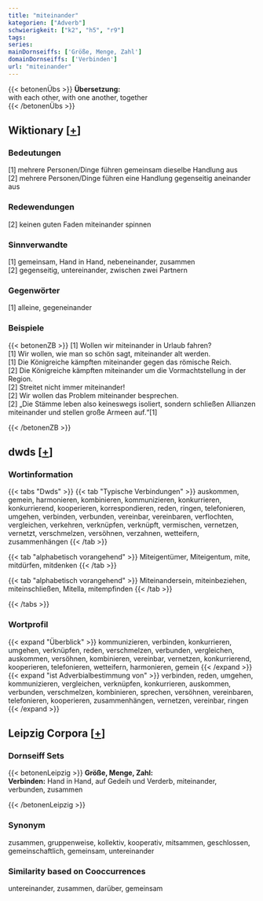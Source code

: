```yaml
---
title: "miteinander"
kategorien: ["Adverb"]
schwierigkeit: ["k2", "h5", "r9"]
tags:
series:
mainDornseiffs: ['Größe, Menge, Zahl']
domainDornseiffs: ['Verbinden']
url: "miteinander"
---
```


{{< betonenÜbs >}}
**Übersetzung:**  
with each other, with one another, together  
{{< /betonenÜbs >}}

## Wiktionary [[+](https://de.wiktionary.org/wiki/miteinander)]

### Bedeutungen
[1] mehrere Personen/Dinge führen gemeinsam dieselbe Handlung aus  
[2] mehrere Personen/Dinge führen eine Handlung gegenseitig aneinander aus  

### Redewendungen
[2] keinen guten Faden miteinander spinnen  

### Sinnverwandte
[1] gemeinsam, Hand in Hand, nebeneinander, zusammen  
[2] gegenseitig, untereinander, zwischen zwei Partnern  

### Gegenwörter
[1] alleine, gegeneinander  

### Beispiele
{{< betonenZB >}}
[1] Wollen wir miteinander in Urlaub fahren?  
[1] Wir wollen, wie man so schön sagt, miteinander alt werden.  
[1] Die Königreiche kämpften miteinander gegen das römische Reich.  
[2] Die Königreiche kämpften miteinander um die Vormachtstellung in der Region.  
[2] Streitet nicht immer miteinander!  
[2] Wir wollen das Problem miteinander besprechen.  
[2] „Die Stämme leben also keineswegs isoliert, sondern schließen Allianzen miteinander und stellen große Armeen auf.“[1]  

{{< /betonenZB >}}


## dwds [[+](https://www.dwds.de/wb/miteinander)]

### Wortinformation
{{< tabs "Dwds" >}}
{{< tab "Typische Verbindungen" >}}
auskommen, gemein, harmonieren, kombinieren, kommunizieren, konkurrieren, konkurrierend, kooperieren, korrespondieren, reden, ringen, telefonieren, umgehen, verbinden, verbunden, vereinbar, vereinbaren, verflochten, vergleichen, verkehren, verknüpfen, verknüpft, vermischen, vernetzen, vernetzt, verschmelzen, versöhnen, verzahnen, wetteifern, zusammenhängen
{{< /tab >}}

{{< tab "alphabetisch vorangehend" >}}
Miteigentümer, Miteigentum, mite, mitdürfen, mitdenken
{{< /tab >}}

{{< tab "alphabetisch vorangehend" >}}
Miteinandersein, miteinbeziehen, miteinschließen, Mitella, mitempfinden
{{< /tab >}}

{{< /tabs >}}

### Wortprofil
{{< expand "Überblick" >}} kommunizieren, verbinden, konkurrieren, umgehen, verknüpfen, reden, verschmelzen, verbunden, vergleichen, auskommen, versöhnen, kombinieren, vereinbar, vernetzen, konkurrierend, kooperieren, telefonieren, wetteifern, harmonieren, gemein {{< /expand >}}
{{< expand "ist Adverbialbestimmung von" >}} verbinden, reden, umgehen, kommunizieren, vergleichen, verknüpfen, konkurrieren, auskommen, verbunden, verschmelzen, kombinieren, sprechen, versöhnen, vereinbaren, telefonieren, kooperieren, zusammenhängen, vernetzen, vereinbar, ringen {{< /expand >}}

## Leipzig Corpora [[+](https://corpora.uni-leipzig.de/en/res?word=miteinander&corpusId=deu_newscrawl-public_2018)]

### Dornseiff Sets
{{< betonenLeipzig >}}
**Größe, Menge, Zahl:**  
**Verbinden:** Hand in Hand, auf Gedeih und Verderb, miteinander, verbunden, zusammen  

{{< /betonenLeipzig >}}

### Synonym
zusammen, gruppenweise, kollektiv, kooperativ, mitsammen, geschlossen, gemeinschaftlich, gemeinsam, untereinander


### Similarity based on Cooccurrences
untereinander, zusammen, darüber, gemeinsam

